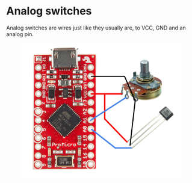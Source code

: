 # Analog switches

Analog switches are wires just like they usually are, to VCC, GND and an analog pin.&#x20;

<figure><img src="../../.gitbook/assets/image (8) (1) (1) (1) (1) (1).png" alt=""><figcaption></figcaption></figure>
